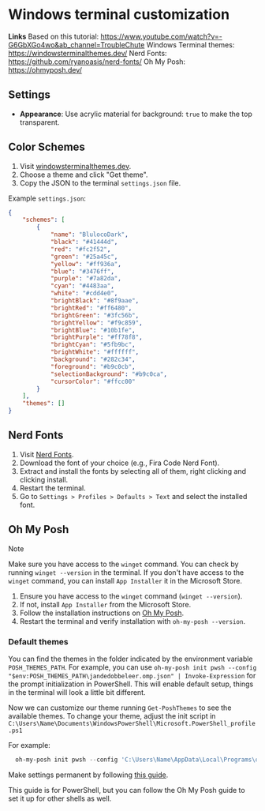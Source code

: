 # Windows terminal customization

**Links**
Based on this tutorial: https://www.youtube.com/watch?v=-G6GbXGo4wo&ab_channel=TroubleChute 
Windows Terminal themes: https://windowsterminalthemes.dev/
Nerd Fonts: https://github.com/ryanoasis/nerd-fonts/
Oh My Posh: https://ohmyposh.dev/

## Settings
- **Appearance**: Use acrylic material for background: `true` to make the top transparent.

## Color Schemes
1. Visit [windowsterminalthemes.dev](https://windowsterminalthemes.dev/).
2. Choose a theme and click "Get theme".
3. Copy the JSON to the terminal `settings.json` file.

Example `settings.json`:
```json
{
    "schemes": [
        {
            "name": "BlulocoDark",
            "black": "#41444d",
            "red": "#fc2f52",
            "green": "#25a45c",
            "yellow": "#ff936a",
            "blue": "#3476ff",
            "purple": "#7a82da",
            "cyan": "#4483aa",
            "white": "#cdd4e0",
            "brightBlack": "#8f9aae",
            "brightRed": "#ff6480",
            "brightGreen": "#3fc56b",
            "brightYellow": "#f9c859",
            "brightBlue": "#10b1fe",
            "brightPurple": "#ff78f8",
            "brightCyan": "#5fb9bc",
            "brightWhite": "#ffffff",
            "background": "#282c34",
            "foreground": "#b9c0cb",
            "selectionBackground": "#b9c0ca",
            "cursorColor": "#ffcc00"
        }
    ],
    "themes": []
}

```

## Nerd Fonts
1. Visit [Nerd Fonts](https://github.com/ryanoasis/nerd-fonts/).
2. Download the font of your choice (e.g., Fira Code Nerd Font).
3. Extract and install the fonts by selecting all of them, right clicking and clicking install.
4. Restart the terminal.
5. Go to `Settings > Profiles > Defaults > Text` and select the installed font.

## Oh My Posh

> [!NOTE]  
> Make sure you have access to the `winget` command. You can check by running `winget --version` in the terminal.
> If you don't have access to the `winget` command, you can install `App Installer` it in the Microsoft Store.

1. Ensure you have access to the `winget` command (`winget --version`).
2. If not, install `App Installer` from the Microsoft Store.
3. Follow the installation instructions on [Oh My Posh](https://ohmyposh.dev/docs/installation/windows).
4. Restart the terminal and verify installation with `oh-my-posh --version`.

### Default themes

You can find the themes in the folder indicated by the environment variable `POSH_THEMES_PATH`. For example, 
you can use `oh-my-posh init pwsh --config "$env:POSH_THEMES_PATH\jandedobbeleer.omp.json" | Invoke-Expression` for the 
prompt initialization in PowerShell. This will enable default setup, things in the terminal will look a little bit different.

Now we can customize our theme running `Get-PoshThemes` to see the available themes. To change your theme, adjust the 
init script in `C:\Users\Name\Documents\WindowsPowerShell\Microsoft.PowerShell_profile.ps1`

For example:
```powershell Microsoft.PowerShell_profile.ps1
  oh-my-posh init pwsh --config 'C:\Users\Name\AppData\Local\Programs\oh-my-posh\themes\kali.omp.json' | Invoke-Expression
```

Make settings permanent by following [this guide](https://ohmyposh.dev/docs/installation/prompt).

This guide is for PowerShell, but you can follow the Oh My Posh guide to set it up for other shells as well.
